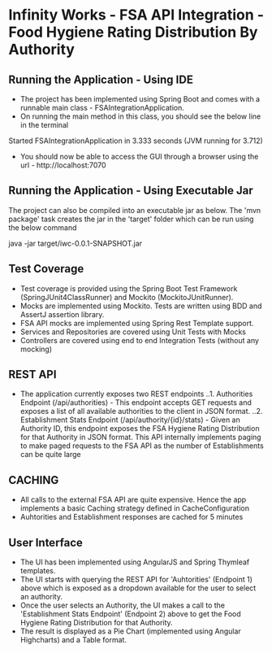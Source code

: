 # Infinity Works - FSA API Integration - Food Hygiene Rating Distribution By Authority 

## Running the Application - Using IDE

* The project has been implemented using Spring Boot and comes with a runnable main class - FSAIntegrationApplication. 
* On running the main method in this class, you should see the below line in the terminal

Started FSAIntegrationApplication in 3.333 seconds (JVM running for 3.712)

* You should now be able to access the GUI through a browser using the url - http://localhost:7070

## Running the Application - Using Executable Jar

The project can also be compiled into an executable jar as below. The 'mvn package' task creates the jar in the 'target' folder which can be run using the below command

java -jar target/iwc-0.0.1-SNAPSHOT.jar

## Test Coverage

* Test coverage is provided using the Spring Boot Test Framework (SpringJUnit4ClassRunner) and Mockito (MockitoJUnitRunner). 
* Mocks are implemented using Mockito. Tests are written using BDD and AssertJ assertion library.
* FSA API mocks are implemented using Spring Rest Template support.
* Services and Repositories are covered using Unit Tests with Mocks
* Controllers are covered using end to end Integration Tests (without any mocking)
 
## REST API

* The application currently exposes two REST endpoints
..1. Authorities Endpoint (/api/authorities) - This endpoint accepts GET requests and exposes a list of all available authorities to the client in JSON format.
..2. Establishment Stats Endpoint (/api/authority/{id}/stats) - Given an Authority ID, this endpoint exposes the FSA Hygiene Rating Distribution for that Authority in JSON format. This API internally implements paging to make paged requests to the FSA API as the number of Establishments can be quite large

## CACHING

* All calls to the external FSA API are quite expensive. Hence the app implements a basic Caching strategy defined in CacheConfiguration
* Auhtorities and Establishment responses are cached for 5 minutes
 
## User Interface

* The UI has been implemented using AngularJS and Spring Thymleaf templates.
* The UI starts with querying the REST API for 'Auhtorities' (Endpoint 1) above which is exposed as a dropdown available for the user to select an authority.
* Once the user selects an Authority, the UI makes a call to the 'Establishment Stats Endpoint' (Endpoint 2) above to get the Food Hygiene Rating Distribution for that Authority.
* The result is displayed as a Pie Chart (implemented using Angular Highcharts) and a Table format.

